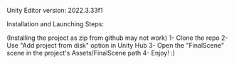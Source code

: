 Unity Editor version: 2022.3.33f1

Installation and Launching Steps:

(Installing the project as zip from github may not work)
1- Clone the repo
2- Use "Add project from disk" option in Unity Hub
3- Open the "FinalScene" scene in the project's Assets/FinalScene path
4- Enjoy! :)
